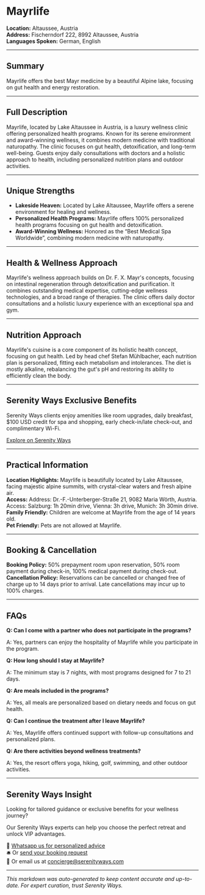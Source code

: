 # Mayrlife

**Location:** Altaussee, Austria  
**Address:** Fischerndorf 222, 8992 Altaussee, Austria  
**Languages Spoken:** German, English

---

## Summary

Mayrlife offers the best Mayr medicine by a beautiful Alpine lake, focusing on gut health and energy restoration.

---

## Full Description

Mayrlife, located by Lake Altaussee in Austria, is a luxury wellness clinic offering personalized health programs. Known for its serene environment and award-winning wellness, it combines modern medicine with traditional naturopathy. The clinic focuses on gut health, detoxification, and long-term well-being. Guests enjoy daily consultations with doctors and a holistic approach to health, including personalized nutrition plans and outdoor activities.

---

## Unique Strengths

- **Lakeside Heaven:** Located by Lake Altaussee, Mayrlife offers a serene environment for healing and wellness.
- **Personalized Health Programs:** Mayrlife offers 100% personalized health programs focusing on gut health and detoxification.
- **Award-Winning Wellness:** Honored as the “Best Medical Spa Worldwide”, combining modern medicine with naturopathy.

---

## Health & Wellness Approach

Mayrlife's wellness approach builds on Dr. F. X. Mayr's concepts, focusing on intestinal regeneration through detoxification and purification. It combines outstanding medical expertise, cutting-edge wellness technologies, and a broad range of therapies. The clinic offers daily doctor consultations and a holistic luxury experience with an exceptional spa and gym.

---

## Nutrition Approach

Mayrlife's cuisine is a core component of its holistic health concept, focusing on gut health. Led by head chef Stefan Mühlbacher, each nutrition plan is personalized, fitting each metabolism and intolerances. The diet is mostly alkaline, rebalancing the gut's pH and restoring its ability to efficiently clean the body.

---

## Serenity Ways Exclusive Benefits

Serenity Ways clients enjoy amenities like room upgrades, daily breakfast, $100 USD credit for spa and shopping, early check-in/late check-out, and complimentary Wi-Fi.

[Explore on Serenity Ways](https://serenityways.com/collections/mayrlife)

---

## Practical Information

**Location Highlights:** Mayrlife is beautifully located by Lake Altaussee, facing majestic alpine summits, with crystal-clear waters and fresh alpine air.  
**Access:** Address: Dr.-F.-Unterberger-Straße 21, 9082 Maria Wörth, Austria. Access: Salzburg: 1h 20min drive, Vienna: 3h drive, Munich: 3h 30min drive.  
**Family Friendly:** Children are welcome at Mayrlife from the age of 14 years old.  
**Pet Friendly:** Pets are not allowed at Mayrlife.

---

## Booking & Cancellation

**Booking Policy:** 50% prepayment room upon reservation, 50% room payment during check-in, 100% medical payment during check-out.  
**Cancellation Policy:** Reservations can be cancelled or changed free of charge up to 14 days prior to arrival. Late cancellations may incur up to 100% charges.

---

## FAQs

**Q: Can I come with a partner who does not participate in the programs?**

A: Yes, partners can enjoy the hospitality of Mayrlife while you participate in the program.

**Q: How long should I stay at Mayrlife?**

A: The minimum stay is 7 nights, with most programs designed for 7 to 21 days.

**Q: Are meals included in the programs?**

A: Yes, all meals are personalized based on dietary needs and focus on gut health.

**Q: Can I continue the treatment after I leave Mayrlife?**

A: Yes, Mayrlife offers continued support with follow-up consultations and personalized plans.

**Q: Are there activities beyond wellness treatments?**

A: Yes, the resort offers yoga, hiking, golf, swimming, and other outdoor activities.


---

## Serenity Ways Insight

Looking for tailored guidance or exclusive benefits for your wellness journey?

Our Serenity Ways experts can help you choose the perfect retreat and unlock VIP advantages.

💬 [Whatsapp us for personalized advice](https://wa.me/33786553455)  
🛎️ Or [send your booking request](https://serenityways.com/pages/contact)  
📧 Or email us at [concierge@serenityways.com](mailto:concierge@serenityways.com)

---

*This markdown was auto-generated to keep content accurate and up-to-date. For expert curation, trust Serenity Ways.*
